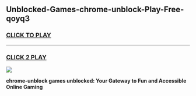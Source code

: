 
## Unblocked-Games-chrome-unblock-Play-Free-qoyq3
<h3>
<a href="https://premium76.site?title=chrome-unblock&ref=10A">CLICK TO PLAY</a></h3>
<hr>

<h3>
<a href="https://premium76.site?title=chrome-unblock&ref=10A">CLICK 2 PLAY</a>
  
</h3>

<a href="https://premium76.site?title=chrome-unblock&ref=10A"><img src="https://clearcache.store/games.png"></a>


**chrome-unblock games unblocked: Your Gateway to Fun and Accessible Online Gaming**
